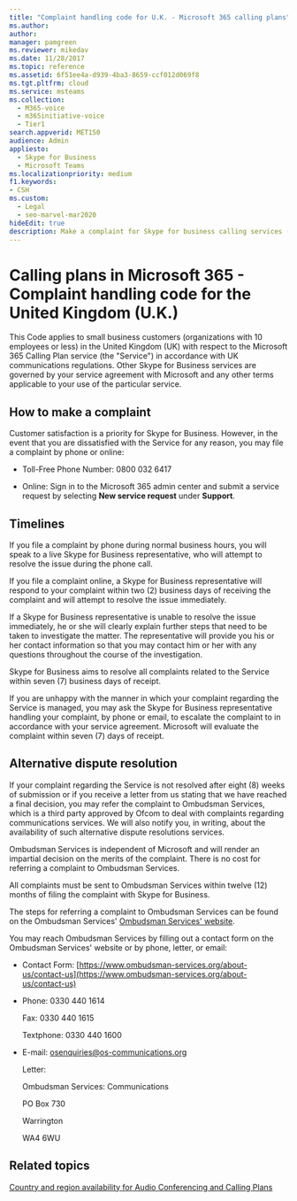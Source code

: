 ```yaml
---
title: "Complaint handling code for U.K. - Microsoft 365 calling plans"
ms.author:
author:
manager: pamgreen
ms.reviewer: mikedav
ms.date: 11/28/2017
ms.topic: reference
ms.assetid: 6f51ee4a-d939-4ba3-8659-ccf012d069f8
ms.tgt.pltfrm: cloud
ms.service: msteams
ms.collection: 
  - M365-voice
  - m365initiative-voice
  - Tier1
search.appverid: MET150
audience: Admin
appliesto: 
  - Skype for Business
  - Microsoft Teams
ms.localizationpriority: medium
f1.keywords:
- CSH
ms.custom: 
  - Legal
  - seo-marvel-mar2020
hideEdit: true
description: Make a complaint for Skype for business calling services (PSTN Calling in the UK), timelines for replies, and resolving disputes for unresolved complaints.
---
```


# Calling plans in Microsoft 365 - Complaint handling code for the United Kingdom (U.K.)

This Code applies to small business customers (organizations with 10 employees or less) in the United Kingdom (UK) with respect to the Microsoft 365 Calling Plan service (the "Service") in accordance with UK communications regulations. Other Skype for Business services are governed by your service agreement with Microsoft and any other terms applicable to your use of the particular service.

## How to make a complaint

Customer satisfaction is a priority for Skype for Business. However, in the event that you are dissatisfied with the Service for any reason, you may file a complaint by phone or online:

- Toll-Free Phone Number: 0800 032 6417

- Online: Sign in to the Microsoft 365 admin center and submit a service request by selecting **New service request** under **Support**.

## Timelines

If you file a complaint by phone during normal business hours, you will speak to a live Skype for Business representative, who will attempt to resolve the issue during the phone call.

If you file a complaint online, a Skype for Business representative will respond to your complaint within two (2) business days of receiving the complaint and will attempt to resolve the issue immediately.

If a Skype for Business representative is unable to resolve the issue immediately, he or she will clearly explain further steps that need to be taken to investigate the matter. The representative will provide you his or her contact information so that you may contact him or her with any questions throughout the course of the investigation.

Skype for Business aims to resolve all complaints related to the Service within seven (7) business days of receipt.

If you are unhappy with the manner in which your complaint regarding the Service is managed, you may ask the Skype for Business representative handling your complaint, by phone or email, to escalate the complaint to in accordance with your service agreement. Microsoft will evaluate the complaint within seven (7) days of receipt.

## Alternative dispute resolution

If your complaint regarding the Service is not resolved after eight (8) weeks of submission or if you receive a letter from us stating that we have reached a final decision, you may refer the complaint to Ombudsman Services, which is a third party approved by Ofcom to deal with complaints regarding communications services. We will also notify you, in writing, about the availability of such alternative dispute resolutions services.

Ombudsman Services is independent of Microsoft and will render an impartial decision on the merits of the complaint. There is no cost for referring a complaint to Ombudsman Services.

All complaints must be sent to Ombudsman Services within twelve (12) months of filing the complaint with Skype for Business.

The steps for referring a complaint to Ombudsman Services can be found on the Ombudsman Services' [Ombudsman Services' website](https://www.ombudsman-services.org/).

You may reach Ombudsman Services by filling out a contact form on the Ombudsman Services' website or by phone, letter, or email:

- Contact Form: [https://www.ombudsman-services.org/about-us/contact-us](https://www.ombudsman-services.org/about-us/contact-us)

- Phone: 0330 440 1614

    Fax: 0330 440 1615

    Textphone: 0330 440 1600

- E-mail: [osenquiries@os-communications.org](mailto:osenquiries@os-communications.org)

    Letter:

    Ombudsman Services: Communications

    PO Box 730

    Warrington

    WA4 6WU


## Related topics
[Country and region availability for Audio Conferencing and Calling Plans](country-and-region-availability-for-audio-conferencing-and-calling-plans/country-and-region-availability-for-audio-conferencing-and-calling-plans.md)
